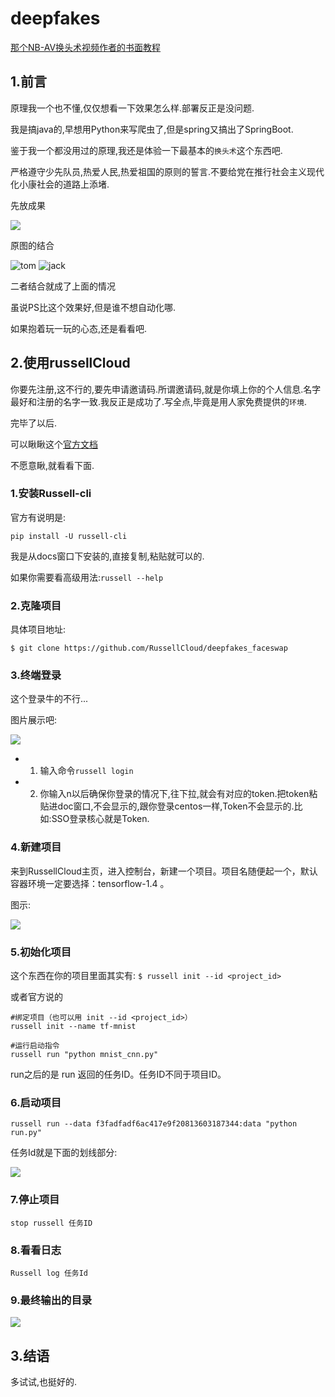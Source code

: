 # deepfakes
[那个NB-AV换头术视频作者的书面教程](https://www.deepfakes.club/tutorial/)

## 1.前言

原理我一个也不懂,仅仅想看一下效果怎么样.部署反正是没问题.

我是搞java的,早想用Python来写爬虫了,但是spring又搞出了SpringBoot.

鉴于我一个都没用过的原理,我还是体验一下最基本的`换头术`这个东西吧.

严格遵守少先队员,热爱人民,热爱祖国的原则的誓言.不要给党在推行社会主义现代化小康社会的道路上添堵.

先放成果

![](http://dl.russellcloud.com/lovemoganna/project/face_swap/task/1960e79278f143e7b1c1e571a48fe3c8/output/477320132.jpg)

原图的结合

![tom](http://dl.russellcloud.com/lovemoganna/project/face_swap/1/img/102668242.jpg)
![jack](http://dl.russellcloud.com/lovemoganna/project/face_swap/1/img/115597135.jpg)

二者结合就成了上面的情况

虽说PS比这个效果好,但是谁不想自动化哪.

如果抱着玩一玩的心态,还是看看吧.

## 2.使用russellCloud

你要先注册,这不行的,要先申请邀请码.所谓邀请码,就是你填上你的个人信息.名字最好和注册的名字一致.我反正是成功了.写全点,毕竟是用人家免费提供的`环境`.

完毕了以后.

可以瞅瞅这个[官方文档](http://docs.russellcloud.com/project/create.html)

不愿意瞅,就看看下面.

### 1.安装Russell-cli
官方有说明是:
````
pip install -U russell-cli
````
我是从docs窗口下安装的,直接复制,粘贴就可以的.

如果你需要看高级用法:`russell --help`

### 2.克隆项目

具体项目地址:

````
$ git clone https://github.com/RussellCloud/deepfakes_faceswap
````

### 3.终端登录

这个登录牛的不行...

图片展示吧:

![](http://upload-images.jianshu.io/upload_images/7505161-8b57f5e1e0b0cdad.png?imageMogr2/auto-orient/strip%7CimageView2/2/w/1240)
* 1. 输入命令`russell login`
* 2. 你输入n以后确保你登录的情况下,往下拉,就会有对应的token.把token粘贴进doc窗口,不会显示的,跟你登录centos一样,Token不会显示的.比如:SSO登录核心就是Token.

### 4.新建项目

来到RussellCloud主页，进入控制台，新建一个项目。项目名随便起一个，默认容器环境一定要选择：tensorflow-1.4 。

图示:

![](https://pic1.zhimg.com/80/v2-bd5fda6b032d044bc215de081f7764e4_hd.jpg)


### 5.初始化项目

这个东西在你的项目里面其实有:
`$ russell init --id <project_id>`

或者官方说的
```
#绑定项目（也可以用 init --id <project_id>）
russell init --name tf-mnist

#运行启动指令
russell run "python mnist_cnn.py"
```

run之后的是 run 返回的任务ID。任务ID不同于项目ID。


### 6.启动项目

````
russell run --data f3fadfadf6ac417e9f20813603187344:data "python run.py"
````

任务Id就是下面的划线部分:

![](http://upload-images.jianshu.io/upload_images/7505161-d3dba3556de245fa.png?imageMogr2/auto-orient/strip%7CimageView2/2/w/1240)

### 7.停止项目

````
stop russell 任务ID
````

### 8.看看日志

````
Russell log 任务Id
````


### 9.最终输出的目录
![](http://upload-images.jianshu.io/upload_images/7505161-daf4ff5c5ff70ade.png?imageMogr2/auto-orient/strip%7CimageView2/2/w/1240)

## 3.结语

多试试,也挺好的.


